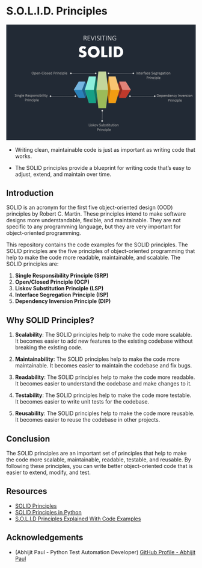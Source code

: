 # S.O.L.I.D. Principles

![SOLID Principles](solid.png)

- Writing clean, maintainable code is just as important as writing code that works.

- The SOLID principles provide a blueprint for writing code that’s easy to adjust, extend, and maintain over time.

## Introduction

SOLID is an acronym for the first five object-oriented design (OOD) principles by Robert C. Martin. These principles intend to make software designs more understandable, flexible, and maintainable. They are not specific to any programming language, but they are very important for object-oriented programming.

This repository contains the code examples for the SOLID principles. The SOLID principles are the five principles of object-oriented programming that help to make the code more readable, maintainable, and scalable. The SOLID principles are:

1. **Single Responsibility Principle (SRP)**
2. **Open/Closed Principle (OCP)**
3. **Liskov Substitution Principle (LSP)**
4. **Interface Segregation Principle (ISP)**
5. **Dependency Inversion Principle (DIP)**

## Why SOLID Principles?

1. **Scalability**: The SOLID principles help to make the code more scalable. It becomes easier to add new features to the existing codebase without breaking the existing code.

2. **Maintainability**: The SOLID principles help to make the code more maintainable. It becomes easier to maintain the codebase and fix bugs.

3. **Readability**: The SOLID principles help to make the code more readable. It becomes easier to understand the codebase and make changes to it.

4. **Testability**: The SOLID principles help to make the code more testable. It becomes easier to write unit tests for the codebase.

5. **Reusability**: The SOLID principles help to make the code more reusable. It becomes easier to reuse the codebase in other projects.

## Conclusion

The SOLID principles are an important set of principles that help to make the code more scalable, maintainable, readable, testable, and reusable. By following these principles, you can write better object-oriented code that is easier to extend, modify, and test.

## Resources

- [SOLID Principles](https://en.wikipedia.org/wiki/SOLID)
- [SOLID Principles in Python](https://realpython.com/solid-principles-python/)
- [S.O.L.I.D Principles Explained With Code Examples](https://python.plainenglish.io/s-o-l-i-d-principles-explained-with-code-1b5586276753)

## Acknowledgements

- (Abhijit Paul - Python Test Automation Developer) [GitHub Profile - Abhijit Paul](https://github.com/abhijitpaul0212)
